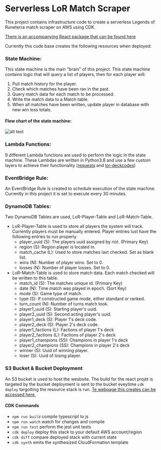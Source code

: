 # Serverless LoR Match Scraper

This project contains infrastructure code to create a serverless Legends of Runeterra match scraper on AWS using CDK.

[There is an accompanying React package that can be found here](https://github.com/Awlsring/LoR-Match-Scraper-Front-End)

Currently this code base creates the following resources when deployed:

### State Machine:
This state machine is the main "brain" of this project. This state machine contains logic that will query a list of players, then for each player will:

1. Pull match history for the player.
2. Check which matches have been ran in the past.
3. Query match data for each match to be processed.
4. Write the match data to a Match table.
5. When all matches have been written, update player in database with new win loss totals.

#### Flow chart of the state machine:
![alt text](https://lor-match-scraper-bucket.s3-us-west-2.amazonaws.com/LoRServerlessMatchScraperDiagram.png)

### Lambda Functions:
9 different Lambda functions are used to perform the logic in the state machine. These Lambdas are written in Python3.8 and use a few custom layers to achieve their functionality ([requests](https://requests.readthedocs.io/en/master/) and [lor-deckcodes](https://github.com/Rafalonso/LoRDeckCodesPython))

### EventBridge Rule:
An EventBridge Rule is created to schedule execution of the state machine. Currently in this project it is set to execute every 30 minutes. 

### DynamoDB Tables:
Two DynamoDB Tables are used, LoR-Player-Table and LoR-Match-Table. 
* LoR-Player-Table is used to store all players the system will track. Currently players must be manually entered. Player entries lust have the following entries to run properly:
    * player_uuid (S): The players uuid assigned by riot. (Primary Key)
    * region (S): Region player is located in.
    * match_cache (L): Used to store matches last checked. Set as blank list.
    * wins (N): Number of player wins. Set to 0.
    * losses (N): Number of player losses. Set to 0.
* LoR-Match-Table is used to store match data. Each match checked will be written to this table.
    * match_id (S): The matches unique id. (Primary Key)
    * date (N): Time match was played in epoch. (Sort Key)
    * mode (S): Game type of match.
    * type (S): If constructed game mode, either standard or ranked.
    * turn_count (N): Number of turns match took.
    * player1_uuid (S): Starting player's uuid.
    * player2_uuid (S): Second acting player's uuid.
    * player1_deck (S): Player 1's deck code.
    * player2_deck (S): Player 2's deck code.
    * player1_factions (L): Factions of player 1's deck
    * player2_factions (L): Factions of player 2's deck
    * player1_champions (SS): Champions in player 1's deck
    * player2_champions (SS): Champions in player 2's deck
    * winner (S): Uuid of winning player.
    * loser (S): Uuid of losing player.

### S3 Bucket & Bucket Deployment
An S3 bucket is used to host the wesbsite. The build for the react projet is targeted by the bucket deployment is sent to the bucket eveytime `cdk deploy` targotting the resource stack is run. [Te webpage this creates can be accessed here.](https://lor-match-tracker-react-bucket.s3-us-west-2.amazonaws.com/index.html)

#### CDK Commands
*  `npm run build` compile typescript to js
*  `npm run watch` watch for changes and compile
*  `npm run test` perform the jest unit tests
*  `cdk deploy` deploy this stack to your default AWS account/region
*  `cdk diff` compare deployed stack with current state
*  `cdk synth` emits the synthesized CloudFormation template